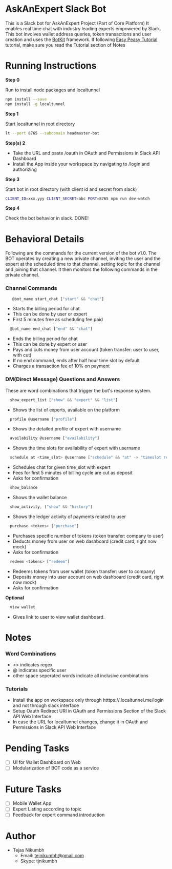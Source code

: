 # AskAnExpert Slack Bot
This is a Slack bot for AskAnExpert Project (Part of Core Platform) It enables real time chat with industry leading experts empowered by Slack. This bot involves wallet address queries, token transactions and user creation and uses the [BotKit](https://github.com/howdyai/botkit) framework. If following [Easy Peasy Tutorial](https://api.slack.com/tutorials/easy-peasy-bots) tutorial, make sure you read the Tutorial section of Notes

# Running Instructions
**Step 0** 


Run to install node packages and localtunnel
```bash
npm install --save
npm install -g localtunnel
```

**Step 1** 


Start localtunnel in root directory
```bash
lt --port 8765 --subdomain headmaster-bot
```


**Step(s) 2** 


- Take the URL and paste <URL>/oauth in OAuth and Permissions in Slack API Dashboard
- Install the App inside your workspace by navigating to <URL>/login and authorizing
   
   
**Step 3** 


Start bot in root directory (with client id and secret from slack)
```bash
CLIENT_ID=xxx.yyy CLIENT_SECRET=abc PORT=8765 npm run dev-watch
```

**Step 4**


Check the bot behavior in slack. DONE!


# Behavioral Details
Following are the commands for the current version of the bot v1.0. The BOT operates by creating a new private channel, inviting the user and the expert at the scheduled time to that channel, setting topic for the channel and joining that channel. It then monitors the following commands in the private channel.

### Channel Commands
```javascript
   @bot_name start_chat ["start" && "chat"]
```
  - Starts the billing period for chat
  - This can be done by user or expert
  - First 5 minutes free as scheduling fee paid

```javascript
  @bot_name end_chat ["end" && "chat"]
```
  - Ends the billing period for chat
  - This can be done by expert or user
  - Pays and cuts money from user account (token transfer: user to user, with cut)
  - If no end command, ends after half hour time slot by default
  - Charges a transaction fee of 10% on payment

### DM(Direct Message) Questions and Answers
These are word combinations that trigger the bot's response system.

```javascript
  show_expert_list ["show" && "expert" && "list"]
```
- Shows the list of experts, available on the platform
```javascript
  profile @username ["profile"]
```
- Shows the detailed profile of expert with username

```javascript
  availability @username ["availability"]
```
- Shows the time slots for availability of expert with username

```javascript
  schedule at <time_slot> @username ["schedule" && "at" -> "timeslot regex"]
```
- Schedules chat for given time_slot with expert
- Fees for first 5 minutes of billing cycle are cut as deposit
- Asks for confirmation

```javascript
  show_balance
```
- Shows the wallet balance

```javascript
  show_activity, ["show" && "history"]
```
- Shows the ledger activity of payments related to user

```javascript
  purchase <tokens> ["purchase"]
```
- Purchases specific number of tokens (token transfer: company to user)
- Deducts money from user on web dashboard (credit card, right now mock)
- Asks for confirmation

```javascript
  redeem <tokens> ["redeem"]
```
- Redeems tokens from user wallet (token transfer: user to company)
- Deposits money into user account on web dashboard (credit card, right now mock)
- Asks for confirmation

**Optional**
```javascript
  view wallet
```
- Gives link to user to view wallet dashboard.

# Notes
### Word Combinations
- <> indicates regex
- @ indicates specific user
- other space seperated words indicate all inclusive combinations

### Tutorials
- Install the app on workspace only through htttps://<app-name>.localtunnel.me/login and not through slack interface
- Setup Oauth Redirect URI in OAuth and Permissions Section of the Slack API Web Interface
- In case the URL for localtunnel changes, change it in OAuth and Permissions in Slack API Web Interface

# Pending Tasks
- [ ] UI for Wallet Dashboard on Web
- [ ] Modularization of BOT code as a service

# Future Tasks
- [ ] Mobile Wallet App
- [ ] Expert Listing according to topic
- [ ] Feedback for expert command introduction

# Author
- Tejas Nikumbh
  - Email: tejnikumbh@gmail.com
  - Skype: tjnikumbh
